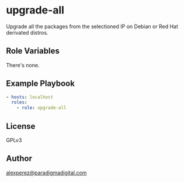 # upgrade-all

Upgrade all the packages from the selectioned IP on Debian or Red Hat derivated distros.

## Role Variables

There's none.

## Example Playbook

```yaml
- hosts: localhost
  roles:
    - role: upgrade-all
```

## License

GPLv3

## Author

alexperez@paradigmadigital.com
